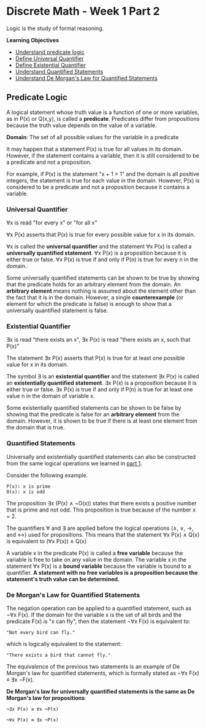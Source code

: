 # Discrete Math - Week 1 Part 2

Logic is the study of formal reasoning.

**Learning Objectives**
* [Understand predicate logic](#predicate-logic)
* [Define Universal Quantifier](#universal-quantifier)
* [Define Existential Quantifier](#existential-quantifier)
* [Understand Quantified Statements](#quantified-statements)
* [Understand De Morgan's Law for Quantified Statements](#de-morgans-law-for-quantified-statements)

## Predicate Logic

A logical statement whose truth value is a function of one or more variables, as in P(x) or Q(x,y), is called a **predicate**. Predicates differ from propositions because the truth value depends on the value of a variable.

**Domain**: The set of all possible values for the variable in a predicate

It may happen that a statement P(x) is true for all values in its domain. However, if the statement contains a variable, then it is still considered to be a predicate and not a proposition.

For example, if P(x) is the statement "x + 1 > 1" and the domain is all positive integers, the statement is true for each value in the domain. However, P(x) is considered to be a predicate and not a proposition because it contains a variable.

### Universal Quantifier

∀x is read "for every x" or  "for all x"

∀x P(x) asserts that P(x) is true for every possible value for x in its domain.

∀x is called the **universal quantifier** and the statement ∀x P(x) is called a **universally quantified statement**. ∀x P(x) is a proposition because it is either true or false. ∀x P(x) is true if and only if P(n) is true for every n in the domain.

Some universally quantified statements can be shown to be true by showing that the predicate holds for an arbitrary element from the domain. An **arbitrary element** means nothing is assumed about the element other than the fact that it is in the domain. However, a single **counterexample** (or element for which the predicate is false) is enough to show that a universally quantified statement is false.

### Existential Quantifier

∃x is read "there exists an x", ∃x P(x) is read "there exists an x, such that P(x)"

The statement ∃x P(x) asserts that P(x) is true for at least one possible value for x in its domain.

The symbol ∃ is an **existential quantifier** and the statement ∃x P(x) is called an **existentially quantified statement**. ∃x P(x) is a proposition because it is either true or false. ∃x P(x) is true if and only if P(n) is true for at least one value n in the domain of variable x. 

Some existentially quantified statements can be shown to be false by showing that the predicate is false for an **arbitrary element** from the domain. However, it is shown to be true if there is at least one element from the domain that is true.

### Quantified Statements

Universally and existentially quantified statements can also be constructed from the same logical operations we learned in [part 1](https://github.com/saraaahh63/NYU-Tandon-Bridge-2021/blob/main/Week%201%20-%20Computer%20Hardware/Discrete%20Math/Propositional%20Logic.md).

Consider the following example.

    P(x): x is prime
    O(x): x is odd

The proposition ∃x (P(x) ∧ ¬O(x)) states that there exists a positive number that is prime and not odd. This proposition is true because of the number x = 2.

The quantifiers ∀ and ∃ are applied before the logical operations (∧, ∨, →, and ↔) used for propositions. This means that the statement ∀x P(x) ∧ Q(x) is equivalent to (∀x P(x)) ∧ Q(x)

A variable x in the predicate P(x) is called a **free variable** because the variable is free to take on any value in the domain. The variable x in the statement ∀x P(x) is a **bound variable** because the variable is bound to a quantifier. **A statement with no free variables is a proposition because the statement's truth value can be determined.**

### De Morgan's Law for Quantified Statements

The negation operation can be applied to a quantified statement, such as ¬∀x F(x). If the domain for the variable x is the set of all birds and the predicate F(x) is "x can fly", then the statement ¬∀x F(x) is equivalent to:

    "Not every bird can fly."

which is logically equivalent to the statement:

    "There exists a bird that cannot fly."

The equivalence of the previous two statements is an example of De Morgan's law for quantified statements, which is formally stated as ¬∀x F(x) ≡ ∃x ¬F(x).

**De Morgan's law for universally quantified statements is the same as De Morgan's law for propositions**:

    ¬∃x P(x) ≡ ∀x ¬P(x)

    ¬∀x P(x) ≡ ∃x ¬P(x)


